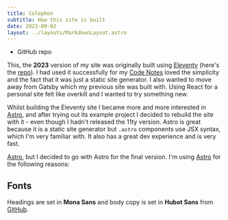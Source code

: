 ```yaml
---
title: Colophon
subtitle: How this site is built
date: 2023-09-02
layout: ../layouts/MarkdownLayout.astro
---
```


- GitHub repo

This, the **2023** version of my site was originally built using [Eleventy](https://www.11ty.dev/) (here's the [repo](https://github.com/mrmartineau/zander.wtf-2023)). I had used it successfully for my [Code Notes](https://notes.zander.wtf) loved the simplicity and the fact that it was just a static site generator. I also wanted to move away from Gatsby which my previous site was built with. Using React for a personal site felt like overkill and I wanted to try something new.

Whilst building the Eleventy site I became more and more interested in [Astro](https://astro.build), and after trying out its example project I decided to rebuild the site with it - even though I hadn't released the 11ty version. Astro is great because it is a static site generator but `.astro` components use JSX syntax, which I'm very familiar with. It also has a great dev experience and is very fast.

[Astro](https://astro.build/), but I decided to go with Astro for the final version. I'm using [Astro](https://astro.build/) for the following reasons:

## Fonts

Headings are set in **Mona Sans** and body copy is set in **Hubot Sans** from [GitHub](https://github.com/mona-sans).
